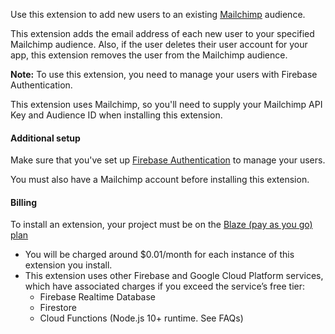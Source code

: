 Use this extension to add new users to an existing [Mailchimp](https://mailchimp.com) audience.

This extension adds the email address of each new user to your specified Mailchimp audience. Also, if the user deletes their user account for your app, this extension removes the user from the Mailchimp audience.

**Note:** To use this extension, you need to manage your users with Firebase Authentication.

This extension uses Mailchimp, so you'll need to supply your Mailchimp API Key and Audience ID when installing this extension.

#### Additional setup

Make sure that you've set up [Firebase Authentication](https://firebase.google.com/docs/auth) to manage your users.

You must also have a Mailchimp account before installing this extension.

#### Billing
 
To install an extension, your project must be on the [Blaze (pay as you go) plan](http://firebase.google.com/pricing)
 
- You will be charged around $0.01/month for each instance of this extension you install.
- This extension uses other Firebase and Google Cloud Platform services, which have associated charges if you exceed the service’s free tier:
  - Firebase Realtime Database
  - Firestore
  - Cloud Functions (Node.js 10+ runtime. See FAQs)